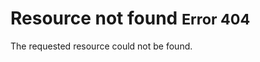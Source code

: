 <body>
    <div class="cover">
        <h1>Resource not found <small>Error 404</small></h1>
        <p class="lead">The requested resource could not be found.</p>
    </div>
    
        
</body>
